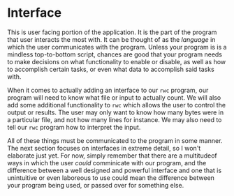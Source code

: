 # Interface

This is user facing portion of the application. It is the part of the program that user interacts
the most with. It can be thought of as the *language* in which the user communicates with the
program. Unless your program is is a mindless top-to-bottom script, chances are good that your
program needs to make decisions on what functionality to enable or disable, as well as how to
accomplish certain tasks, or even what data to accomplish said tasks with.

When it comes to actually adding an interface to our `rwc` program, our program will need to know
what file or input to actually count. We will also add some additional functionality to `rwc` which
allows the user to control the output or results. The user may only want to know how many bytes were
in a particular file, and not how many lines for instance. We may also need to tell our `rwc`
program how to interpret the input.

All of these things must be communicated to the program in some manner. The next section focuses on
interfaces in extreme detail, so I won't elaborate just yet. For now, simply remember that there are
a multitudeof ways in which the user *could* comminicate with our program, and the difference 
between a well designed and powerful interface and one that is unintuitive or even laboreous to use
could mean the difference between your program being used, or passed over for something else.
